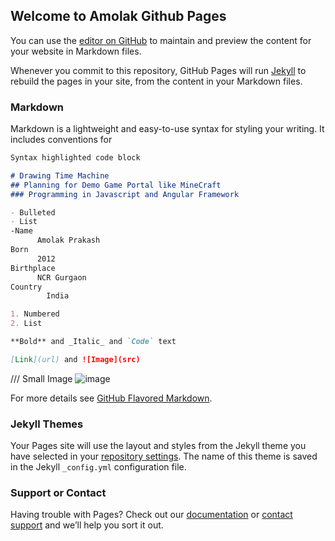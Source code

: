 ## Welcome to Amolak Github Pages

You can use the [editor on GitHub](https://github.com/AmolakPrakash/AmolakPr/edit/main/README.md) to maintain and preview the content for your website in Markdown files.

Whenever you commit to this repository, GitHub Pages will run [Jekyll](https://jekyllrb.com/) to rebuild the pages in your site, from the content in your Markdown files.

### Markdown

Markdown is a lightweight and easy-to-use syntax for styling your writing. It includes conventions for

```markdown
Syntax highlighted code block

# Drawing Time Machine
## Planning for Demo Game Portal like MineCraft
### Programming in Javascript and Angular Framework

- Bulleted
- List
-Name
      Amolak Prakash
Born
      2012
Birthplace
      NCR Gurgaon 
Country
        India

1. Numbered
2. List

**Bold** and _Italic_ and `Code` text

[Link](url) and ![Image](src)

```
/// Small Image
![image](https://user-images.githubusercontent.com/83543876/116879666-8ab50100-ac3e-11eb-8b00-bc4f1ac0cac7.png)



For more details see [GitHub Flavored Markdown](https://guides.github.com/features/mastering-markdown/).

### Jekyll Themes

Your Pages site will use the layout and styles from the Jekyll theme you have selected in your [repository settings](https://github.com/AmolakPrakash/AmolakPr/settings/pages). The name of this theme is saved in the Jekyll `_config.yml` configuration file.

### Support or Contact

Having trouble with Pages? Check out our [documentation](https://docs.github.com/categories/github-pages-basics/) or [contact support](https://support.github.com/contact) and we’ll help you sort it out.
